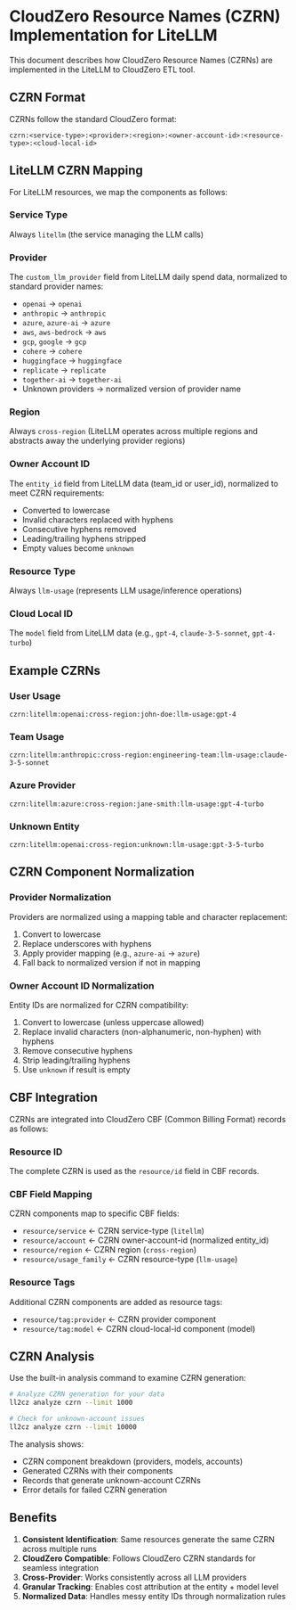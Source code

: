 # CloudZero Resource Names (CZRN) Implementation for LiteLLM

This document describes how CloudZero Resource Names (CZRNs) are implemented in the LiteLLM to CloudZero ETL tool.

## CZRN Format

CZRNs follow the standard CloudZero format:

```
czrn:<service-type>:<provider>:<region>:<owner-account-id>:<resource-type>:<cloud-local-id>
```

## LiteLLM CZRN Mapping

For LiteLLM resources, we map the components as follows:

### Service Type
Always `litellm` (the service managing the LLM calls)

### Provider
The `custom_llm_provider` field from LiteLLM daily spend data, normalized to standard provider names:
- `openai` → `openai`
- `anthropic` → `anthropic`
- `azure`, `azure-ai` → `azure`
- `aws`, `aws-bedrock` → `aws`
- `gcp`, `google` → `gcp`
- `cohere` → `cohere`
- `huggingface` → `huggingface`
- `replicate` → `replicate`
- `together-ai` → `together-ai`
- Unknown providers → normalized version of provider name

### Region
Always `cross-region` (LiteLLM operates across multiple regions and abstracts away the underlying provider regions)

### Owner Account ID
The `entity_id` field from LiteLLM data (team_id or user_id), normalized to meet CZRN requirements:
- Converted to lowercase
- Invalid characters replaced with hyphens
- Consecutive hyphens removed
- Leading/trailing hyphens stripped
- Empty values become `unknown`

### Resource Type
Always `llm-usage` (represents LLM usage/inference operations)

### Cloud Local ID
The `model` field from LiteLLM data (e.g., `gpt-4`, `claude-3-5-sonnet`, `gpt-4-turbo`)

## Example CZRNs

### User Usage
```
czrn:litellm:openai:cross-region:john-doe:llm-usage:gpt-4
```

### Team Usage
```
czrn:litellm:anthropic:cross-region:engineering-team:llm-usage:claude-3-5-sonnet
```

### Azure Provider
```
czrn:litellm:azure:cross-region:jane-smith:llm-usage:gpt-4-turbo
```

### Unknown Entity
```
czrn:litellm:openai:cross-region:unknown:llm-usage:gpt-3-5-turbo
```

## CZRN Component Normalization

### Provider Normalization
Providers are normalized using a mapping table and character replacement:
1. Convert to lowercase
2. Replace underscores with hyphens
3. Apply provider mapping (e.g., `azure-ai` → `azure`)
4. Fall back to normalized version if not in mapping

### Owner Account ID Normalization  
Entity IDs are normalized for CZRN compatibility:
1. Convert to lowercase (unless uppercase allowed)
2. Replace invalid characters (non-alphanumeric, non-hyphen) with hyphens
3. Remove consecutive hyphens
4. Strip leading/trailing hyphens
5. Use `unknown` if result is empty

## CBF Integration

CZRNs are integrated into CloudZero CBF (Common Billing Format) records as follows:

### Resource ID
The complete CZRN is used as the `resource/id` field in CBF records.

### CBF Field Mapping
CZRN components map to specific CBF fields:
- `resource/service` ← CZRN service-type (`litellm`)
- `resource/account` ← CZRN owner-account-id (normalized entity_id)
- `resource/region` ← CZRN region (`cross-region`) 
- `resource/usage_family` ← CZRN resource-type (`llm-usage`)

### Resource Tags
Additional CZRN components are added as resource tags:
- `resource/tag:provider` ← CZRN provider component
- `resource/tag:model` ← CZRN cloud-local-id component (model)

## CZRN Analysis

Use the built-in analysis command to examine CZRN generation:

```bash
# Analyze CZRN generation for your data
ll2cz analyze czrn --limit 1000

# Check for unknown-account issues
ll2cz analyze czrn --limit 10000
```

The analysis shows:
- CZRN component breakdown (providers, models, accounts)
- Generated CZRNs with their components
- Records that generate unknown-account CZRNs
- Error details for failed CZRN generation

## Benefits

1. **Consistent Identification**: Same resources generate the same CZRN across multiple runs
2. **CloudZero Compatible**: Follows CloudZero CZRN standards for seamless integration
3. **Cross-Provider**: Works consistently across all LLM providers  
4. **Granular Tracking**: Enables cost attribution at the entity + model level
5. **Normalized Data**: Handles messy entity IDs through normalization rules